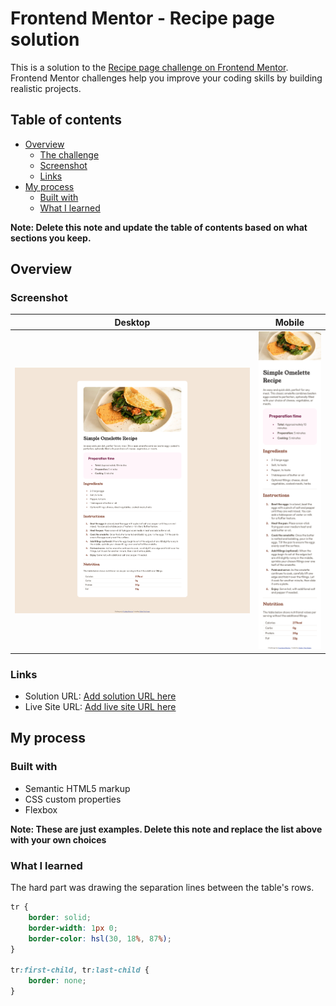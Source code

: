 # Frontend Mentor - Recipe page solution

This is a solution to the [Recipe page challenge on Frontend Mentor](https://www.frontendmentor.io/challenges/recipe-page-KiTsR8QQKm). Frontend Mentor challenges help you improve your coding skills by building realistic projects. 

## Table of contents

- [Overview](#overview)
  - [The challenge](#the-challenge)
  - [Screenshot](#screenshot)
  - [Links](#links)
- [My process](#my-process)
  - [Built with](#built-with)
  - [What I learned](#what-i-learned)

**Note: Delete this note and update the table of contents based on what sections you keep.**

## Overview

### Screenshot
|                 Desktop                         |                    Mobile                     |
|-------------------------------------------------|-----------------------------------------------|
|![Desktop](./screenshots/recipe-page-desktop.png)|![Mobile](./screenshots/recipe-page-mobile.png)|



### Links

- Solution URL: [Add solution URL here](https://github.com/DolbyTheSheep/Recipe-Page.git)
- Live Site URL: [Add live site URL here](https://dolbythesheep.github.io/Recipe-Page/)

## My process

### Built with

- Semantic HTML5 markup
- CSS custom properties
- Flexbox

**Note: These are just examples. Delete this note and replace the list above with your own choices**

### What I learned

The hard part was drawing the separation lines between the table's rows. 

```css
tr { 
    border: solid;
    border-width: 1px 0;
    border-color: hsl(30, 18%, 87%);
}

tr:first-child, tr:last-child {
    border: none;
}
```